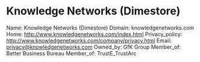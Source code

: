 
# Knowledge Networks (Dimestore) 

Name: Knowledge Networks (Dimestore) 
Domain: knowledgenetworks.com
Home: http://www.knowledgenetworks.com/index.html
Privacy_policy: http://www.knowledgenetworks.com/company/privacy.html
Email: privacy@knowledgenetworks.com
Owned_by: GfK Group
Member_of: Better Business Bureau
Member_of: TrustE_TrustArc
